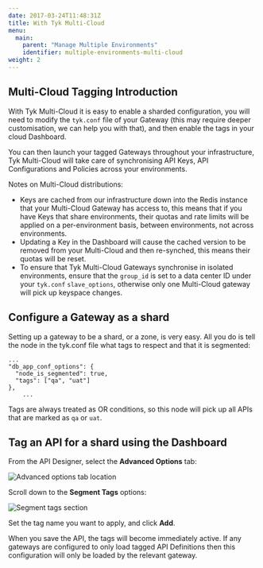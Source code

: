 ```yaml
---
date: 2017-03-24T11:48:31Z
title: With Tyk Multi-Cloud
menu:
  main:
    parent: "Manage Multiple Environments"
    identifier: multiple-environments-multi-cloud
weight: 2 
---
```


## <a name="tagging-introduction"></a>Multi-Cloud Tagging Introduction

With Tyk Multi-Cloud it is easy to enable a sharded configuration, you will need to modify the `tyk.conf` file of your Gateway (this may require deeper customisation, we can help you with that), and then enable the tags in your cloud Dashboard.

You can then launch your tagged Gateways throughout your infrastructure, Tyk Multi-Cloud will take care of synchronising API Keys, API Configurations and Policies across your environments.

Notes on Multi-Cloud distributions:

* Keys are cached from our infrastructure down into the Redis instance that your Multi-Cloud Gateway has access to, this means that if you have Keys that share environments, their quotas and rate limits will be applied on a per-environment basis, between environments, not across environments.
* Updating a Key in the Dashboard will cause the cached version to be removed from your Multi-Cloud and then re-synched, this means their quotas will be reset.
* To ensure that Tyk Multi-Cloud Gateways synchronise in isolated environments, ensure that the `group_id` is set to a data center ID under your `tyk.conf` `slave_options`, otherwise only one Multi-Cloud gateway will pick up keyspace changes.

## <a name="configure-gateway-as-shard"></a> Configure a Gateway as a shard

Setting up a gateway to be a shard, or a zone, is very easy. All you do is tell the node in the tyk.conf file what tags to respect and that it is segmented:

```{.copyWrapper}
...
"db_app_conf_options": {
  "node_is_segmented": true,
  "tags": ["qa", "uat"]
},
	...
```

Tags are always treated as OR conditions, so this node will pick up all APIs that are marked as `qa` or `uat`.

## <a name="tag-api-with-dashboard"></a> Tag an API for a shard using the Dashboard

From the API Designer, select the **Advanced Options** tab:

![Advanced options tab location][1]

Scroll down to the **Segment Tags** options:

![Segment tags section][2]

Set the tag name you want to apply, and click **Add**.

When you save the API, the tags will become immediately active. If any gateways are configured to only load tagged API Definitions then this configuration will only be loaded by the relevant gateway.

[1]: /docs/img/dashboard/system-management/api_designer_advanced_2.5.png
[2]: /docs/img/dashboard/system-management/segments_tags_2.5.png



